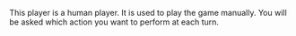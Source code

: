This player is a human player. It is used to play the game manually.
You will be asked which action you want to perform at each turn.